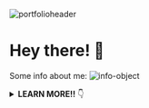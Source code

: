 ![portfolioheader](https://lh3.googleusercontent.com/pw/ACtC-3e8CMAY5FhZKwSuRgF0RRev9cAzeXmbzQOnn70P0gURNqSueEYWCmo75nJCmhHEDBTN385FNq2IuZn49xE3xBmmlAC2fM34Z_oyeUdu8O7BeAfSr-KTXX7ExJiYLBFN7Xh2597VABXtI-PatVlPGW7C=w3360-h602-no?authuser=0)

# Hey there! 👋

Some info about me: 
![info-object](https://lh3.googleusercontent.com/pw/ACtC-3d3G8VMTuUUbCFF8_IQnPKPzB7ZAevgKoroENA44T12_olteShswCgQDU12sOBIc-PgIpCpv08GQ58RtB8eCuwcM0_flQKwu_NQhqhyiwV0K_Fzcbu3vQxuLaVAh8L7RYnUTTiY-VmN_VHl6EsHlxuH=w1674-h1164-no?authuser=0)


<details>
  <summary><b>LEARN MORE!!</b> 👇</summary>
  
## 🔭 I'm currently working on:
[SetPatrol](https://www.setpatrol.com/), a marketplace where people who need high-end photography and film equipment can find people who are willing to rent it out. 

I'm also constantly tweaking my [portfolio website](https://chasecollins.tech), a single page React app that I built from scratch and styled using [Styled-Components](https://styled-components.com/). 

## 🌱 I'm currently learning:

- [Python](https://www.python.org/)
- [PHP](https://www.php.net/)
- [Wordpress](https://wordpress.com/)
- [TypeScript](https://www.typescriptlang.org/)


## 📫 Links where you can find me:

📌 [Portfolio](https://chasecollins.tech)

📌 [Resume](https://resume.creddle.io/resume/8qf10czfrxt)

📌 [LinkedIn](https://www.linkedin.com/in/chase-collins42/)

📌 [dev.to](https://dev.to/chase42)


## 📈 My GitHub Stats:
![My github stats](https://github-readme-stats.vercel.app/api?username=Chase-42&show_icons=true&title_color=fff&icon_color=79ff97&text_color=9f9f9f&bg_color=151515)

## ⌨️ My Top Languages:
![Top Langs](https://github-readme-stats.vercel.app/api/top-langs/?username=Chase-42&layout=compact&theme=dark&show_icons=true&hide_border=true&private=true)

</details>

